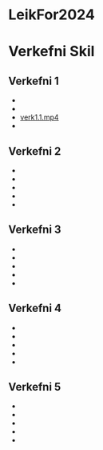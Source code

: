 # LeikFor2024

# Verkefni Skil

## Verkefni 1
-
-
- [verk1.1.mp4](https://github.com/LukasH602/LeikFor2024/blob/main/verk1.1.mp4)
-

## Verkefni 2
-
-
-
-
-

## Verkefni 3
-
-
-
-
-

## Verkefni 4
-
-
-
-
-

## Verkefni 5
-
-
-
-
-

